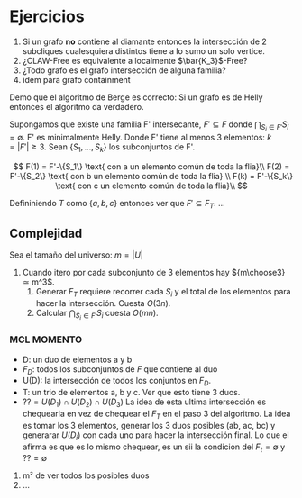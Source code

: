 # Ejercicios

1. Si un grafo **no** contiene al diamante entonces la intersección de 2 subcliques cualesquiera distintos tiene a lo sumo un solo vertice.
2. ¿CLAW-Free es equivalente a localmente $\bar{K_3}$-Free?
3. ¿Todo grafo es el grafo intersección de alguna familia?
4. idem para grafo containment

Demo que el algoritmo de Berge es correcto:
Si un grafo es de Helly entonces el algoritmo da verdadero.

Supongamos que existe una familia F' intersecante, $F' \subseteq F$ donde $\bigcap_{S_i \in F'}S_i = \emptyset$. F' es minimalmente Helly. Donde F' tiene al menos 3 elementos: $k=|F'| \geq 3$. Sean $\{S_1, \dots, S_k\}$ los subconjuntos de F'.

$$
F(1) = F'-\{S_1\} \text{ con a un elemento común de toda la flia}\\
F(2) = F'-\{S_2\} \text{ con b un elemento común de toda la flia} \\
F(k) = F'-\{S_k\} \text{ con c un elemento común de toda la flia}\\
$$

Defininiendo $T$ como $\{a, b, c\}$ entonces ver que $F' \subseteq F_T$. ...

## Complejidad

Sea el tamaño del universo: $m=|U|$

1. Cuando itero por cada subconjunto de 3 elementos hay ${m\choose3} ≃ m^3$.
   1. Generar $F_T$ requiere recorrer cada $S_i$ y el total de los elementos para hacer la intersección. Cuesta $O(3n)$.
   2. Calcular $\bigcap_{S_i \in F'}S_i$ cuesta $O(mn)$.

### MCL MOMENTO

- D: un duo de elementos a y b
- $F_D$: todos los subconjuntos de $F$ que contiene al duo
- U(D): la intersección de todos los conjuntos en $F_D$.
- T: un trio de elementos a, b y c. Ver que esto tiene 3 duos.
- $?? = U(D_1) \cap U(D_2) \cap U(D_3)$
  La idea de esta ultima intersección es chequearla en vez de chequear el $F_T$ en el paso 3 del algoritmo. La idea es tomar los 3 elementos, generar los 3 duos posibles (ab, ac, bc) y generarar $U(D_i)$ con cada uno para hacer la intersección final.
  Lo que el afirma es que es lo mismo chequear, es un sii la condicion del $F_t = \emptyset$ y $?? = \emptyset$

1. m² de ver todos los posibles duos
2. ...
